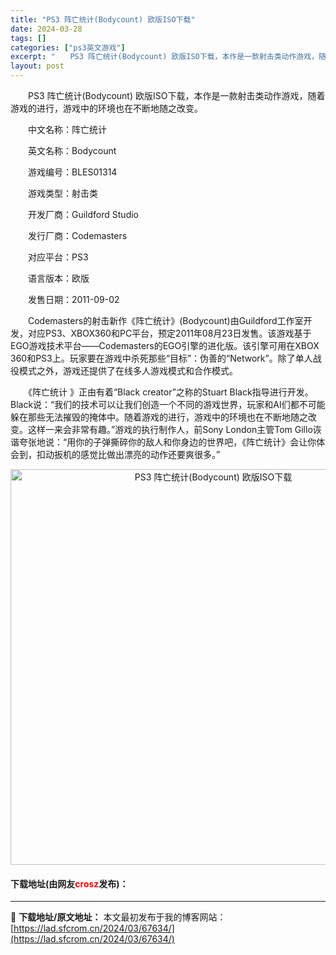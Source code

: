 ```yaml
---
title: "PS3 阵亡统计(Bodycount) 欧版ISO下载"
date: 2024-03-28
tags: []
categories: ["ps3英文游戏"]
excerpt: "　　PS3 阵亡统计(Bodycount) 欧版ISO下载，本作是一款射击类动作游戏，随着游戏的进行，游戏中的环境也在不断地随之改变。 　　中文名称：阵亡统计 　　英文名称：Bodycount 　　游戏编号：BLES01314 　　游戏类型：射击类 　　开发厂商：Guildford Studio 　&hellip;"
layout: post
---
```


 <p>　　PS3 阵亡统计(Bodycount) 欧版ISO下载，本作是一款射击类动作游戏，随着游戏的进行，游戏中的环境也在不断地随之改变。</p> <p>　　中文名称：阵亡统计</p> <p>　　英文名称：Bodycount</p> <p>　　游戏编号：BLES01314</p> <p>　　游戏类型：射击类</p> <p>　　开发厂商：Guildford Studio</p> <p>　　发行厂商：Codemasters</p> <p>　　对应平台：PS3</p> <p>　　语言版本：欧版</p> <p>　　发售日期：2011-09-02</p> <p>　　Codemasters的射击新作《阵亡统计》(Bodycount)由Guildford工作室开发，对应PS3、XBOX360和PC平台，预定2011年08月23日发售。该游戏基于EGO游戏技术平台&mdash;&mdash;Codemasters的EGO引擎的进化版。该引擎可用在XBOX 360和PS3上。玩家要在游戏中杀死那些&ldquo;目标&rdquo;：伪善的&ldquo;Network&rdquo;。除了单人战役模式之外，游戏还提供了在线多人游戏模式和合作模式。</p> <p>　　《阵亡统计 》正由有着&ldquo;Black creator&rdquo;之称的Stuart Black指导进行开发。Black说：&ldquo;我们的技术可以让我们创造一个不同的游戏世界，玩家和AI们都不可能躲在那些无法摧毁的掩体中。随着游戏的进行，游戏中的环境也在不断地随之改变。这样一来会非常有趣。&rdquo;游戏的执行制作人，前Sony London主管Tom Gillo诙谐夸张地说：&ldquo;用你的子弹撕碎你的敌人和你身边的世界吧，《阵亡统计》会让你体会到，扣动扳机的感觉比做出漂亮的动作还要爽很多。&rdquo;</p> <p align="center"><img align="" border="0" src="https://lad.sfcrom.cn/wp-content/uploads/2024/03/20240328_66051d7e5cf4c.png" width="633" alt="PS3 阵亡统计(Bodycount) 欧版ISO下载" /></p> <p><h4>下载地址(由网友<font color="red">crosz</font>发布)：</h4></p> 

---
📖 **下载地址/原文地址：** 本文最初发布于我的博客网站：[https://lad.sfcrom.cn/2024/03/67634/](https://lad.sfcrom.cn/2024/03/67634/)
